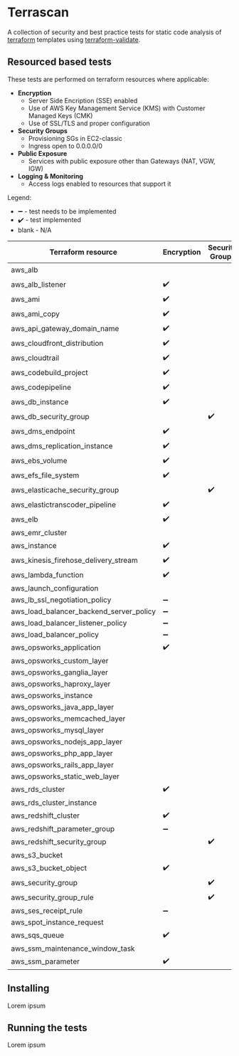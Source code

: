 Terrascan
==========
A collection of security and best practice tests for static code analysis of [terraform](https://www.terraform.io) templates using [terraform-validate](https://github.com/elmundio87/terraform_validate).

Resourced based tests
----------------------
These tests are performed on terraform resources where applicable:
- **Encryption**
    - Server Side Encription (SSE) enabled
    - Use of AWS Key Management Service (KMS) with Customer Managed Keys (CMK)
    - Use of SSL/TLS and proper configuration
- **Security Groups**
    - Provisioning SGs in EC2-classic
    - Ingress open to 0.0.0.0/0
- **Public Exposure**
    - Services with public exposure other than Gateways (NAT, VGW, IGW)
- **Logging & Monitoring**
    - Access logs enabled to resources that support it

Legend:
 - :heavy_minus_sign: - test needs to be implemented
 - :heavy_check_mark: - test implemented
 - blank - N/A

Terraform resource | Encryption | Security Groups | Public Exposure | Logging & Monitoring |
------------------ | ---------- | --------------- | --------------- | -------------------- |
aws_alb | | | :heavy_check_mark: | :heavy_minus_sign: |
aws_alb_listener | :heavy_check_mark: | | |
aws_ami | :heavy_check_mark: | | |
aws_ami_copy | :heavy_check_mark: | | |
aws_api_gateway_domain_name | :heavy_check_mark: | | |
aws_cloudfront_distribution | :heavy_check_mark: | | | :heavy_minus_sign: |
aws_cloudtrail | :heavy_check_mark: | | | :heavy_minus_sign: |
aws_codebuild_project | :heavy_check_mark: | | |
aws_codepipeline | :heavy_check_mark: | | |
aws_db_instance | :heavy_check_mark: | | :heavy_check_mark: |
aws_db_security_group | | :heavy_check_mark: | |
aws_dms_endpoint | :heavy_check_mark: | | |
aws_dms_replication_instance | :heavy_check_mark: | | :heavy_minus_sign: |
aws_ebs_volume | :heavy_check_mark: | | |
aws_efs_file_system | :heavy_check_mark: | | |
aws_elasticache_security_group | | :heavy_check_mark: |
aws_elastictranscoder_pipeline | :heavy_check_mark: | | |
aws_elb | :heavy_check_mark: | | :heavy_minus_sign: | :heavy_minus_sign: |
aws_emr_cluster | | | :heavy_minus_sign: | :heavy_minus_sign: |
aws_instance | :heavy_check_mark: | | :heavy_minus_sign: |
aws_kinesis_firehose_delivery_stream | :heavy_check_mark: | | | :heavy_minus_sign: |
aws_lambda_function | :heavy_check_mark: | | |
aws_launch_configuration | | | :heavy_minus_sign: |
aws_lb_ssl_negotiation_policy | :heavy_minus_sign: | | |
aws_load_balancer_backend_server_policy | :heavy_minus_sign: | | |
aws_load_balancer_listener_policy | :heavy_minus_sign: | | |
aws_load_balancer_policy | :heavy_minus_sign: | | |
aws_opsworks_application | :heavy_check_mark: | | :heavy_minus_sign: |
aws_opsworks_custom_layer | | | :heavy_minus_sign: |
aws_opsworks_ganglia_layer | | | :heavy_minus_sign: |
aws_opsworks_haproxy_layer | | | :heavy_minus_sign: |
aws_opsworks_instance | | | :heavy_minus_sign: |
aws_opsworks_java_app_layer | | | :heavy_minus_sign: |
aws_opsworks_memcached_layer | | | :heavy_minus_sign: |
aws_opsworks_mysql_layer | | | :heavy_minus_sign: |
aws_opsworks_nodejs_app_layer | | | :heavy_minus_sign: |
aws_opsworks_php_app_layer | | | :heavy_minus_sign: |
aws_opsworks_rails_app_layer | | | :heavy_minus_sign: |
aws_opsworks_static_web_layer | | | :heavy_minus_sign: |
aws_rds_cluster | :heavy_check_mark: | | |
aws_rds_cluster_instance | | | :heavy_minus_sign: |
aws_redshift_cluster | :heavy_check_mark: | | :heavy_minus_sign: | :heavy_minus_sign: |
aws_redshift_parameter_group | :heavy_minus_sign: | | | :heavy_minus_sign: |
aws_redshift_security_group | | :heavy_check_mark: | |
aws_s3_bucket | | | :heavy_minus_sign: | :heavy_minus_sign: |
aws_s3_bucket_object | :heavy_check_mark: | | |
aws_security_group | | :heavy_check_mark: |
aws_security_group_rule | | :heavy_check_mark: | |
aws_ses_receipt_rule | :heavy_minus_sign: | | |
aws_spot_instance_request | | | :heavy_minus_sign: |
aws_sqs_queue | :heavy_check_mark: | | :heavy_minus_sign: |
aws_ssm_maintenance_window_task | | | | :heavy_minus_sign: |
aws_ssm_parameter | :heavy_check_mark: | | |

Installing
----------
Lorem ipsum

Running the tests
-----------------
Lorem ipsum
